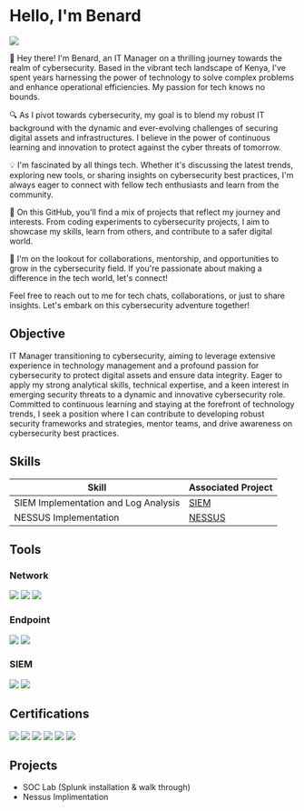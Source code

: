 # Hello, I'm Benard
<a href="https://linkedin.com"><img src="https://img.shields.io/badge/-LinkedIn-0072b1?&style=for-the-badge&logo=linkedin&logoColor=white" /></a>

👋 Hey there! I'm Benard, an IT Manager on a thrilling journey towards the realm of cybersecurity. Based in the vibrant tech landscape of Kenya, I've spent years harnessing the power of technology to solve complex problems and enhance operational efficiencies. My passion for tech knows no bounds.

🔍 As I pivot towards cybersecurity, my goal is to blend my robust IT background with the dynamic and ever-evolving challenges of securing digital assets and infrastructures. I believe in the power of continuous learning and innovation to protect against the cyber threats of tomorrow.

💡 I'm fascinated by all things tech. Whether it's discussing the latest trends, exploring new tools, or sharing insights on cybersecurity best practices, I'm always eager to connect with fellow tech enthusiasts and learn from the community.

🚀 On this GitHub, you'll find a mix of projects that reflect my journey and interests. From coding experiments to cybersecurity projects, I aim to showcase my skills, learn from others, and contribute to a safer digital world.

🌱 I'm on the lookout for collaborations, mentorship, and opportunities to grow in the cybersecurity field. If you're passionate about making a difference in the tech world, let's connect!

Feel free to reach out to me for tech chats, collaborations, or just to share insights. Let's embark on this cybersecurity adventure together!


## Objective
IT Manager transitioning to cybersecurity, aiming to leverage extensive experience in technology management and a profound passion for cybersecurity to protect digital assets and ensure data integrity. Eager to apply my strong analytical skills, technical expertise, and a keen interest in emerging security threats to a dynamic and innovative cybersecurity role. Committed to continuous learning and staying at the forefront of technology trends, I seek a position where I can contribute to developing robust security frameworks and strategies, mentor teams, and drive awareness on cybersecurity best practices.

## Skills


| Skill                                         | Associated Project         |
|-----------------------------------------------|----------------------------|
| SIEM Implementation and Log Analysis          | <a href="https://github.com/karothebenard/SIEM/blob/main/README.md">SIEM</a>|
| NESSUS Implementation                         | <a href="https://github.com/karothebenard/Nessus_Implimentation/blob/main/README.md">NESSUS</a>|




## Tools

### Network
<div>
    <img src="https://img.shields.io/badge/-Wireshark-1679A7?&style=for-the-badge&logo=Wireshark&logoColor=white" />
    <img src="https://img.shields.io/badge/-Nmap-2C2D72?&style=for-the-badge&logo=Nmap&logoColor=white" />
    <img src="https://img.shields.io/badge/-Nessus-2C2D72?&style=for-the-badge&logo=Nessus&logoColor=white" />
</div>

### Endpoint
<div>
    <img src="https://img.shields.io/badge/-Microsoft_Defender_for_Endpoint-00A4EF?&style=for-the-badge&logo=Microsoft&logoColor=white" />
    <img src="https://img.shields.io/badge/-Bitdefender-F1602A?&style=for-the-badge&logo=Bitdefender&logoColor=white" />
</div>

### SIEM

<div>
    <img src="https://img.shields.io/badge/-Splunk-000000?&style=for-the-badge&logo=Splunk&logoColor=white" />  
    <img src="https://img.shields.io/badge/-Wazuh-4B5E40?&style=for-the-badge&logo=Wazuh&logoColor=white" />
</div>

## Certifications
<div>
<img src="https://img.shields.io/badge/-Security%2B-FF0000?&style=for-the-badge&logo=CompTIA&logoColor=white" />
<img src="https://img.shields.io/badge/-Udemy%20Security%2B%20Complete%20Course%20Certificate-EA5252?&style=for-the-badge&logo=Udemy&logoColor=white" />
<img src="https://img.shields.io/badge/-Fortinet%20Network%20Security%20Associate-007ACC?&style=for-the-badge&logo=CompTIA&logoColor=white" />
<img src="https://img.shields.io/badge/-Google%20Cyber%20Security%20Professional-4285F4?&style=for-the-badge&logo=Google&logoColor=white" />
<img src="https://img.shields.io/badge/-(ISC)%C2%B2%20Certified%20in%20Cyber%20Security-006400?&style=for-the-badge&logo=placeholder&logoColor=white" />
<img src="https://img.shields.io/badge/-Cybrary%20Security%2B%20Complete%20Course%20Certificate-008080?&style=for-the-badge&logo=Security&logoColor=white" />
</div>

## Projects
- SOC Lab (Splunk installation & walk through)
- Nessus Implimentation
  

